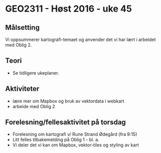 # GEO2311 - Høst 2016 - uke 45


## Målsetting

Vi oppsummerer kartografi-temaet og anvender det vi har lært i arbeidet med Oblig 2.

## Teori

- Se tidligere ukeplaner.

## Aktiviteter

- lære mer om Mapbox og bruk av vektordata i webkart
- arbeide med Oblig 2

## Forelesning/fellesaktivitet på torsdag

- Forelesning om kartografi v/ Rune Strand Ødegård  (fra 9:15)
- Litt felles tilbakemelding på Oblig 1 - bl. a.
- Vi deler det vi kan om Mapbox, vektor-tiles og styling av kart


